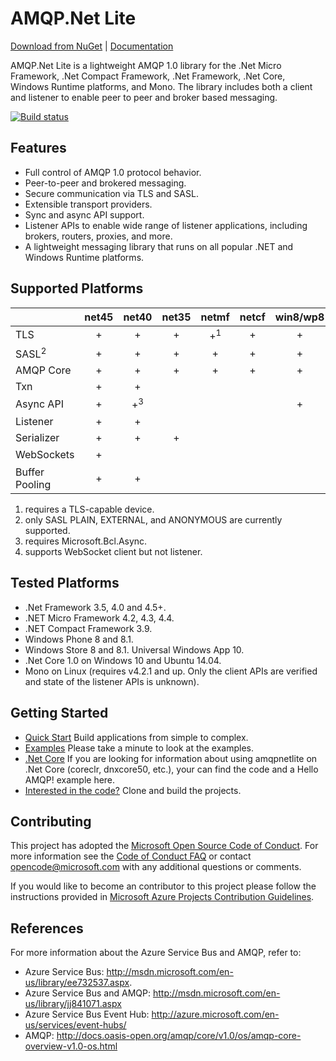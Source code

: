 # AMQP.Net Lite
[Download from NuGet](https://www.nuget.org/packages/AMQPNetLite) | [Documentation](http://azure.github.io/amqpnetlite/)

AMQP.Net Lite is a lightweight AMQP 1.0 library for the .Net Micro Framework, .Net Compact Framework, .Net Framework, .Net Core, Windows Runtime platforms, and Mono. The library includes both a client and listener to enable peer to peer and broker based messaging.

[![Build status](https://ci.appveyor.com/api/projects/status/dph11pp7doubyw7t/branch/master?svg=true)](https://ci.appveyor.com/project/xinchen10/amqpnetlite/branch/master)

## Features
* Full control of AMQP 1.0 protocol behavior.
* Peer-to-peer and brokered messaging.
* Secure communication via TLS and SASL.
* Extensible transport providers.
* Sync and async API support.
* Listener APIs to enable wide range of listener applications, including brokers, routers, proxies, and more.
* A lightweight messaging library that runs on all popular .NET and Windows Runtime platforms.

## Supported Platforms
|            | net45 | net40 | net35 | netmf | netcf | win8/wp8 | netcore451/uap | netstandard1.3 |
|------------|:-----:|:-----:|:-----:|:-----:|:-----:|:--------:|:----------:|:----------:|
| TLS        |  +    |   +   |   +   |   +<sup>1</sup>  |   +   |    +     |     +      |     +      |
| SASL<sup>2</sup>      |  +    |   +   |   +   |   +   |   +   |    +     |     +      |     +      |
| AMQP Core  |  +    |   +   |   +   |   +   |   +   |    +     |     +      |     +      |
| Txn        |  +    |   +   |       |       |       |          |            |            |
| Async API  |  +    |   +<sup>3</sup>   |       |       |       |    +     |     +      |     +      |
| Listener   |  +    |   +   |       |       |       |          |            |     +      |
| Serializer |  +    |   +   |   +   |       |       |          |            |     +      |
| WebSockets |  +    |       |       |       |       |          |            |     +<sup>4</sup>      |
| Buffer Pooling |  +    |   +   |       |       |       |          |            |     +      |

1. requires a TLS-capable device.
2. only SASL PLAIN, EXTERNAL, and ANONYMOUS are currently supported.
3. requires Microsoft.Bcl.Async.
4. supports WebSocket client but not listener.

## Tested Platforms
* .Net Framework 3.5, 4.0 and 4.5+.
* .NET Micro Framework 4.2, 4.3, 4.4.
* .NET Compact Framework 3.9.
* Windows Phone 8 and 8.1.
* Windows Store 8 and 8.1. Universal Windows App 10.
* .Net Core 1.0 on Windows 10 and Ubuntu 14.04.
* Mono on Linux (requires v4.2.1 and up. Only the client APIs are verified and state of the listener APIs is unknown).

## Getting Started
* [Quick Start](docs/articles/building_application.md) Build applications from simple to complex.
* [Examples](https://github.com/Azure/amqpnetlite/tree/master/Examples) Please take a minute to look at the examples.
* [.Net Core](https://github.com/Azure/amqpnetlite/tree/master/dotnet) If you are looking for information about using amqpnetlite on .Net Core (coreclr, dnxcore50, etc.), your can find the code and a Hello AMQP! example here.
* [Interested in the code?](docs/articles/working_with_code.md) Clone and build the projects.

## Contributing
This project has adopted the [Microsoft Open Source Code of Conduct](https://opensource.microsoft.com/codeofconduct/). For more information see the [Code of Conduct FAQ](https://opensource.microsoft.com/codeofconduct/faq/) or contact [opencode@microsoft.com](mailto:opencode@microsoft.com) with any additional questions or comments.

If you would like to become an contributor to this project please follow the instructions provided in [Microsoft Azure Projects Contribution Guidelines](http://azure.github.io/guidelines/).

## References
For more information about the Azure Service Bus and AMQP, refer to:
* Azure Service Bus:  http://msdn.microsoft.com/en-us/library/ee732537.aspx. 
* Azure Service Bus and AMQP:  http://msdn.microsoft.com/en-us/library/jj841071.aspx 
* Azure Service Bus Event Hub:  http://azure.microsoft.com/en-us/services/event-hubs/ 
* AMQP:  http://docs.oasis-open.org/amqp/core/v1.0/os/amqp-core-overview-v1.0-os.html

